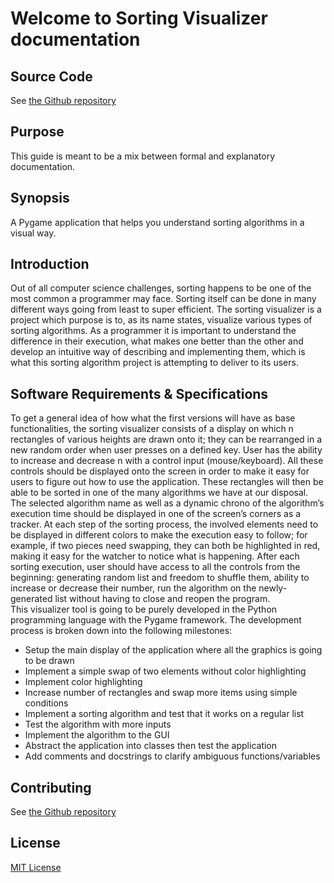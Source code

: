 # Welcome to Sorting Visualizer documentation

## Source Code

See [the Github repository]()

## Purpose

This guide is meant to be a mix between formal and explanatory documentation. 

## Synopsis

A Pygame application that helps you understand sorting algorithms in a visual way.

## Introduction

Out of all computer science challenges, sorting happens to be one of the most common a programmer may face. Sorting itself can be done in many different ways going from least to super efficient. The sorting visualizer is a project which purpose is to, as its name states, visualize various types of sorting algorithms. As a programmer it is important to understand the difference in their execution, what makes one better than the other and develop an intuitive way of describing and implementing them, which is what this sorting algorithm project is attempting to deliver to its users.

## Software Requirements & Specifications

To get a general idea of how what the first versions will have as base functionalities, the sorting visualizer consists of a display on which n rectangles of various heights are drawn onto it; they can be rearranged in a new random order when user presses on a defined key. User has the ability to increase and decrease n with a control input (mouse/keyboard). All these controls should be displayed onto the screen in order to make it easy for users to figure out how to use the application. These rectangles will then be able to be sorted in one of the many algorithms we have at our disposal. The selected algorithm name as well as a dynamic chrono of the algorithm’s execution time should be displayed in one of the screen’s corners as a tracker. At each step of the sorting process, the involved elements need to be displayed in different colors to make the execution easy to follow; for example, if two pieces need swapping, they can both be highlighted in red, making it easy for the watcher to notice what is happening. After each sorting execution, user should have access to all the controls from the beginning: generating random list and freedom to shuffle them, ability to increase or decrease their number, run the algorithm on the newly-generated list without having to close and reopen the program.  
This visualizer tool is going to be purely developed in the Python programming language with the Pygame framework. The development process is broken down into the following milestones:


* Setup the main display of the application where all the graphics is going to be drawn
* Implement a simple swap of two elements without color highlighting
* Implement color highlighting
* Increase number of rectangles and swap more items using simple conditions
* Implement a sorting algorithm and test that it works on a regular list
* Test the algorithm with more inputs
* Implement the algorithm to the GUI
* Abstract the application into classes then test the application
* Add comments and docstrings to clarify ambiguous functions/variables



## Contributing

See [the Github repository]()

## License
[MIT License]()
